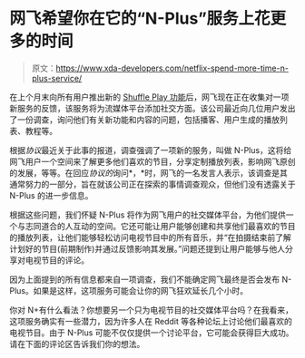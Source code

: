 # 网飞希望你在它的“N-Plus”服务上花更多的时间

> 原文：<https://www.xda-developers.com/netflix-spend-more-time-n-plus-service/>

在上个月末向所有用户推出新的 [Shuffle Play 功能](https://www.xda-developers.com/netflix-shuffle-play-feature-details/)后，网飞现在正在收集对一项新服务的反馈，该服务将为流媒体平台添加社交方面。该公司最近向几位用户发出了一份调查，询问他们有关新功能和内容的问题，包括播客、用户生成的播放列表、教程等。

根据*协议*最近关于此事的报道，调查强调了一项新的服务，叫做 N-Plus，这将给网飞用户一个空间来了解更多他们喜欢的节目，分享定制播放列表，影响网飞原创的发展，等等。在回应*协议的*询问*，*时，网飞的一名发言人表示，该调查是其通常努力的一部分，旨在就该公司正在探索的事情调查观众，但他们没有透露关于 N-Plus 的进一步信息。

根据这些问题，我们怀疑 N-Plus 将作为网飞用户的社交媒体平台，为他们提供一个与志同道合的人互动的空间。它还可能让用户能够创建和共享他们最喜欢的节目的播放列表，让他们能够轻松访问电视节目中的所有音乐，并“在拍摄结束前了解计划好的节目(前期制作)并通过反馈影响其发展。”问题还提到让用户能够与他人分享对电视节目的评论。

因为上面提到的所有信息都来自一项调查，我们不能确定网飞最终是否会发布 N-Plus。如果是这样，这项服务可能会让你的网飞狂欢延长几个小时。

你对 N+有什么看法？你想要另一个只为电视节目的社交媒体平台吗？在我看来，这项服务确实有一些潜力，因为许多人在 Reddit 等各种论坛上讨论他们最喜欢的电视节目。由于 N-Plus 可能不仅仅提供一个讨论平台，它可能会获得巨大成功。请在下面的评论区告诉我们你的想法。